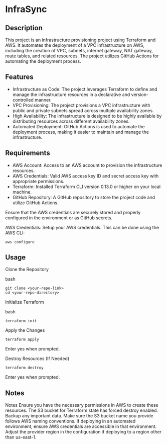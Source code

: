 # InfraSync

## Description

This project is an infrastructure provisioning project using Terraform and AWS. It automates the deployment of a VPC infrastructure on AWS, including the creation of VPC, subnets, internet gateway, NAT gateway, route tables, and related resources. The project utilizes GitHub Actions for automating the deployment process.

## Features

- Infrastructure as Code: The project leverages Terraform to define and manage the infrastructure resources in a declarative and version-controlled manner.
- VPC Provisioning: The project provisions a VPC infrastructure with public and private subnets spread across multiple availability zones.
- High Availability: The infrastructure is designed to be highly available by distributing resources across different availability zones.
- Automated Deployment: GitHub Actions is used to automate the deployment process, making it easier to maintain and manage the infrastructure.

## Requirements

- AWS Account: Access to an AWS account to provision the infrastructure resources.
- AWS Credentials: Valid AWS access key ID and secret access key with appropriate permissions.
- Terraform: Installed Terraform CLI version 0.13.0 or higher on your local machine.
- GitHub Repository: A GitHub repository to store the project code and utilize GitHub Actions.

Ensure that the AWS credentials are securely stored and properly configured in the environment or as GitHub secrets.
 
AWS Credentials: Setup your AWS credentials. This can be done using the AWS CLI:

    aws configure   
    
## Usage

Clone the Repository

  bash
  
    git clone <your-repo-link>
    cd <your-repo-directory>

Initialize Terraform

bash

    terraform init

Apply the Changes

    terraform apply

Enter yes when prompted.

Destroy Resources (If Needed)

    terraform destroy

Enter yes when prompted.

## Notes

Notes
Ensure you have the necessary permissions in AWS to create these resources.
The S3 bucket for Terraform state has forced destroy enabled. Backup any important data.
Make sure the S3 bucket name you provide follows AWS naming conventions.
If deploying in an automated environment, ensure AWS credentials are accessible in that environment.
Adjust the provider region in the configuration if deploying to a region other than us-east-1.
